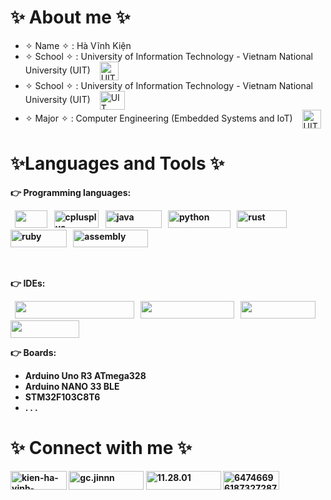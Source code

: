 <h1 align="left">✨ About me ✨ </h1>

- ✧ Name ✧ : Hà Vĩnh Kiện
- ✧ School ✧ : University of Information Technology - Vietnam National University (UIT) &ensp; <a href="https://www.uit.edu.vn/" target="blank"><img align="center" src="https://tuoitre.uit.edu.vn/wp-content/uploads/2015/07/logo-uit.png" alt="UIT" height="30" width="30" /></a> 
- ✧ School ✧ : University of Information Technology - Vietnam National University (UIT) &ensp; <a href="https://www.uit.edu.vn/" target="blank"><img align="center" src="https://tuoitre.uit.edu.vn/wp-content/uploads/2015/07/logo-uit.png" alt="UIT" height="30" width="40" /></a> 
- ✧ Major ✧ : Computer Engineering (Embedded Systems and IoT) &ensp; <a href="https://fce.uit.edu.vn/" target="blank"><img align="center" src="https://fce.uit.edu.vn/wp-content/uploads/2022/07/LOGO-CE-stroke-v2-150x150.png" alt="UIT" height="30" width="30" /></a> 

<h1 align="left"><b>✨Languages and Tools ✨ <b></h1>
<p><b>👉 Programming languages: </b></p>
&ensp;<img src="https://camo.githubusercontent.com/5859172b2d0854f4d70d35118ae1fbb8d92f967ea654f1bb1bdae4a346d03926/68747470733a2f2f696d672e736869656c64732e696f2f62616467652f632d2532333030353939432e7376673f7374796c653d666f722d7468652d6261646765266c6f676f3d63266c6f676f436f6c6f723d7768697465" alt="" width="52.25" height="28" /> 
&ensp;<img src="https://camo.githubusercontent.com/891c1fd9d2ab2adf1053e8514f469b94049769ccd9d2765c8e06e9c1b6da1b8c/68747470733a2f2f696d672e736869656c64732e696f2f62616467652f632b2b2d2532333030353939432e7376673f7374796c653d666f722d7468652d6261646765266c6f676f3d63253242253242266c6f676f436f6c6f723d7768697465" alt="cplusplus" width="71.75" height="28"/> 
&ensp;<img src="https://1000logos.net/wp-content/uploads/2020/09/Java-Logo.png" alt="java" width="90" height="28"/> 
&ensp;<img src="https://i.imgur.com/HmYbucD.png" alt="python" width="100" height="28"/> </a>
&ensp;<img src="https://repository-images.githubusercontent.com/246612662/7e883780-63dd-11ea-9608-f6398726f9f4" alt="rust" width="80" height="28"/>
&ensp;<img src="https://i.imgur.com/qowMmy4.png" alt="ruby" width="90" height="28"/> 
&ensp;<img src="https://i.imgur.com/kdbNnhJ.png" alt="assembly" width="120" height="28"/> 
  
<br><p><b>👉 IDEs: </b></p>
&ensp;<img src="https://camo.githubusercontent.com/1b9c3034aa078ebfac8da21d4a43ab67da92ad801a08c4b9b04cfecfb54df2d2/68747470733a2f2f696d672e736869656c64732e696f2f62616467652f56697375616c25323053747564696f253230436f64652d3030374143432e7376673f7374796c653d666f722d7468652d6261646765266c6f676f3d56697375616c2d53747564696f2d436f6465266c6f676f436f6c6f723d7768697465" width="190.5" height="28" />
&ensp;<img src="https://camo.githubusercontent.com/0ccbec0038136a200879064bac1d3a4cd046fe790f5d4f28544120aa5170469b/68747470733a2f2f696d672e736869656c64732e696f2f62616467652f56697375616c25323053747564696f2d3543324439312e7376673f7374796c653d666f722d7468652d6261646765266c6f676f3d56697375616c2d53747564696f266c6f676f436f6c6f723d7768697465" width="150.25" height="28"  />
&ensp;<img src="https://i.imgur.com/XcChXvV.png"  width="120" height="28"/>
&ensp;<img src="https://images.squarespace-cdn.com/content/v1/5f4fc1d00dea6b17b03f63ad/1613610070709-1IF1A6I1W246K9U3NB1P/Screen+Shot+2021-02-17+at+18.00.37.png" width="110" height="28" />
<br><p><b>👉 Boards: </b></p>
  
 - Arduino Uno R3 ATmega328
 - Arduino NANO 33 BLE
 - STM32F103C8T6
 - . . .
  
<h1 align="left">✨ Connect with me ✨ </h1>
<a href="https://linkedin.com/in/kien-ha-vinh-a27075254" target="blank"><img align="center" src="https://camo.githubusercontent.com/e1af73c826c94356f8b6e9aa49e10afcfa0e29742cb5966ca48b3541f8655463/68747470733a2f2f696d672e736869656c64732e696f2f62616467652f4c696e6b6564496e2d3041363643322e7376673f7374796c653d666f722d7468652d6261646765266c6f676f3d4c696e6b6564496e266c6f676f436f6c6f723d7768697465" alt="kien-ha-vinh-a27075254" height="30" width="90" /></a>
<a href="https://fb.com/gc.jinnn" target="blank"><img align="center" src="https://camo.githubusercontent.com/295a89b66c5d72c9c19811d2761dc04ce24ec908d77e38da09d82279bb8b6ddd/68747470733a2f2f696d672e736869656c64732e696f2f62616467652f46616365626f6f6b2d3138373746322e7376673f7374796c653d666f722d7468652d6261646765266c6f676f3d46616365626f6f6b266c6f676f436f6c6f723d7768697465" alt="gc.jinnn" height="30" width="120" /></a>
<a href="https://instagram.com/11.28.01" target="blank"><img align="center" src="https://camo.githubusercontent.com/f0800d21a45991e342e1ff4577180882cb6c348ac5c73167ad710ed207683cb5/68747470733a2f2f696d672e736869656c64732e696f2f62616467652f496e7374616772616d2d4534343035462e7376673f7374796c653d666f722d7468652d6261646765266c6f676f3d496e7374616772616d266c6f676f436f6c6f723d7768697465" alt="11.28.01" height="30" width="120" /></a>
<a href="https://discord.gg/647466961873272873" target="blank"><img align="center" src="https://timebusinessnews.com/wp-content/uploads/Discord-Doing-Wrong.png" alt="647466961873272873" height="30" width="90" /></a>
</p>
